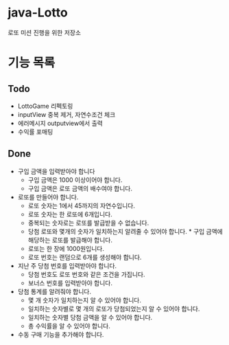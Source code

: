 # java-Lotto
로또 미션 진행을 위한 저장소

# 기능 목록
## Todo
   * LottoGame 리펙토링
   * inputView 중복 제거, 자연수조건 체크
   * 에러메시지 outputview에서 출력
   * 수익률 포매팅
## Done
   * 구입 금액을 입력받아야 합니다
     - 구입 금액은 1000 이상이어야 합니다.
     - 구입 금액은 로또 금액의 배수여야 합니다.
   * 로또를 만들어야 합니다.
     - 로또 숫자는 1에서 45까지의 자연수입니다.
     - 로또 숫자는 한 로또에 6개입니다.
     - 중복되는 숫자로는 로또를 발급받을 수 없습니다.
     - 당첨 로또와 몇개의 숫자가 일치하는지 알려줄 수 있어야 합니다.
    * 구입 금액에 해당하는 로또를 발급해야 합니다.
     - 로또는 한 장에 1000원입니다.
     - 로또 번호는 랜덤으로 6개를 생성해야 합니다.
  * 지난 주 당첨 번호를 입력받아야 합니다.
     - 당첨 번호도 로또 번호와 같은 조건을 가집니다.
     - 보너스 번호를 입력받아야 합니다.
   * 당첨 통계를 알려줘야 합니다.
     - 몇 개 숫자가 일치하는지 알 수 있어야 합니다.
     - 일치하는 숫자별로 몇 개의 로또가 당첨되었는지 알 수 있어야 합니다.
     - 일치하는 숫자별 당첨 금액을 알 수 있어야 합니다.
     - 총 수익률을 알 수 있어야 합니다.
   * 수동 구매 기능을 추가해야 합니다.
